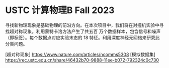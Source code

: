 # USTC 计算物理B Fall 2023
寻找新物理现象是基础物理的前沿方向。在本次项目中，我们将在对撞机实验中寻找超对称现象。利用蒙特卡洛方法产生了共五百
万个数据样本，包含信号和噪声（即标签）。每个数据点对应实验末态的 18 特征。利用深度神经元网络来研究此分类问题。

[超对称现象] https://www.nature.com/articles/ncomms5308
[模拟数据集] https://rec.ustc.edu.cn/share/46432b70-9888-11ee-b072-792324c0c730
